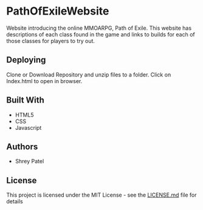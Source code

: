 # PathOfExileWebsite

Website introducing the online MMOARPG, Path of Exile. This website has descriptions of each class found in the game and links to builds for each of those classes for players to try out.

## Deploying

Clone or Download Repository and unzip files to a folder. Click on Index.html to open in browser.

## Built With

* HTML5
* CSS
* Javascript

## Authors

* Shrey Patel

## License

This project is licensed under the MIT License - see the [LICENSE.md](LICENSE.md) file for details

